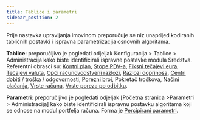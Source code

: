 ```yaml
---
title: Tablice i parametri
sidebar_position: 2
---
```


Prije nastavka upravljanja imovinom preporučuje se niz unaprijed kodiranih tabličnih postavki i ispravna parametrizacija osnovnih algoritama.

**Tablice**: preporučljivo je pogledati odjeljak Konfiguracija > Tablice > Administracija kako biste identificirali ispravne postavke modula Sredstva. Referentni obrasci su: [Kontni plan](/docs/erp-home/registers/accounting/analytic-chart-of-accounts),  [Stope PDV-a](/docs/configurations/tables/finance/vat-rates),  [Fiksni tečajevi eura](/docs/configurations/tables/finance/euro-fixed-exchanges),  [Tečajevi valuta](/docs/configurations/tables/finance/currency-exchange),  [Opći računovodstveni razlozi](/docs/configurations/tables/finance/ledger-records-templates/insert-ledger-records-templates),  [Razlozi doprinosa](/docs/configurations/tables/finance/contribution-templates), [Centri dobiti](/docs/configurations/tables/controlling/cost-accounting/profit-centres) / troška / [odgovornosti](/docs/configurations/tables/controlling/cost-accounting/responsability-centres),  [Porezni broj](/docs/configurations/tables/finance/tax-code),  Pokretač troškova,  [Načini plaćanja](/docs/configurations/tables/finance/paying-in-modality),  [Vrste računa](/docs/configurations/tables/finance/account-types),  [Vrste poreza po odbitku](/docs/configurations/tables/finance/withholding-tax-types).

**Parametri**: preporučljivo je pogledati odjeljak [Početna stranica >Parametri > Administracija] kako biste identificirali ispravnu postavku algoritama koji se odnose na modul portfelja računa. Forma je [Percipirani parametri](/docs/configurations/parameters/finance/professional-men-parameters).






